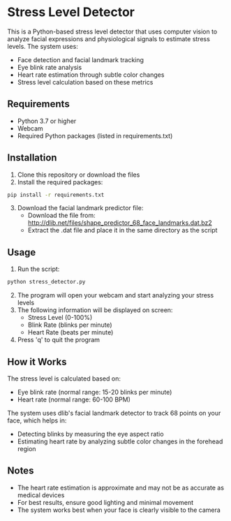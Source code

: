 # Stress Level Detector

This is a Python-based stress level detector that uses computer vision to analyze facial expressions and physiological signals to estimate stress levels. The system uses:
- Face detection and facial landmark tracking
- Eye blink rate analysis
- Heart rate estimation through subtle color changes
- Stress level calculation based on these metrics

## Requirements

- Python 3.7 or higher
- Webcam
- Required Python packages (listed in requirements.txt)

## Installation

1. Clone this repository or download the files
2. Install the required packages:
```bash
pip install -r requirements.txt
```

3. Download the facial landmark predictor file:
   - Download the file from: http://dlib.net/files/shape_predictor_68_face_landmarks.dat.bz2
   - Extract the .dat file and place it in the same directory as the script

## Usage

1. Run the script:
```bash
python stress_detector.py
```

2. The program will open your webcam and start analyzing your stress levels
3. The following information will be displayed on screen:
   - Stress Level (0-100%)
   - Blink Rate (blinks per minute)
   - Heart Rate (beats per minute)
4. Press 'q' to quit the program

## How it Works

The stress level is calculated based on:
- Eye blink rate (normal range: 15-20 blinks per minute)
- Heart rate (normal range: 60-100 BPM)

The system uses dlib's facial landmark detector to track 68 points on your face, which helps in:
- Detecting blinks by measuring the eye aspect ratio
- Estimating heart rate by analyzing subtle color changes in the forehead region

## Notes

- The heart rate estimation is approximate and may not be as accurate as medical devices
- For best results, ensure good lighting and minimal movement
- The system works best when your face is clearly visible to the camera 